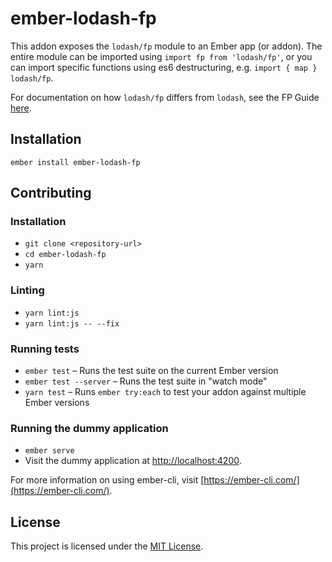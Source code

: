 ember-lodash-fp
==============================================================================

This addon exposes the `lodash/fp` module to an Ember app (or addon). The entire module can be imported using `import fp from 'lodash/fp'`, or you can import specific functions using es6 destructuring, e.g. `import { map } lodash/fp`.

For documentation on how `lodash/fp` differs from `lodash`, see the FP Guide [here](https://github.com/lodash/lodash/wiki/FP-Guide).


Installation
------------------------------------------------------------------------------

```
ember install ember-lodash-fp
```


Contributing
------------------------------------------------------------------------------

### Installation

* `git clone <repository-url>`
* `cd ember-lodash-fp`
* `yarn`

### Linting

* `yarn lint:js`
* `yarn lint:js -- --fix`

### Running tests

* `ember test` – Runs the test suite on the current Ember version
* `ember test --server` – Runs the test suite in "watch mode"
* `yarn test` – Runs `ember try:each` to test your addon against multiple Ember versions

### Running the dummy application

* `ember serve`
* Visit the dummy application at [http://localhost:4200](http://localhost:4200).

For more information on using ember-cli, visit [https://ember-cli.com/](https://ember-cli.com/).

License
------------------------------------------------------------------------------

This project is licensed under the [MIT License](LICENSE.md).
